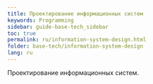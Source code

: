 ```yaml
---
title: Проектирование информационных систем
keywords: Programming
sidebar: guide-base-tech_sidebar
toc: true
permalink: ru/information-system-design.html
folder: base-tech/information-system-design
lang: ru
---
```


Проектирование информационных систем.